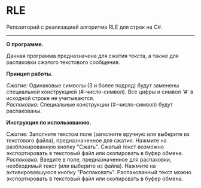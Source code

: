 # RLE
Репозиторий с реализацией алгоритма RLE для строк на C#.
<hr>
<b>О программе.</b><br>

Данная программа предназначена для сжатия текста, а также для распаковки сжатого текстового сообщения.

<b>Принцип работы.</b>

<i>Сжатие:</i> Одинаковые символы (3 и более подряд) будут заменены специальной конструкцией (#-число-символ). Все цифры и символ '#' в исходной строке не учитываются.<br>
<i>Распаковка:</i> Специальные конструкции (#-число-символ) будут распакованы.

<b>Инструкция по использованию.</b>

<i>Сжатие:</i> Заполните текстом поле (заполните вручную или выберите из текстового файла), предназначенное для сжатия. Нажмите на разблокированную кнопку "Сжать". Сжатый текст возможно экспортировать в текстовый файл или скопировать в буфер обмена.<br>
<i>Распаковка:</i> Введите в поле, предназначенное для распаковки, необходимый текст (или выберите из файла). Нажмите на активировавшуюся кнопку "Распаковать". Распакованный текст можно экспортировать в текстовый файл или скопировать в буфер обмена.
